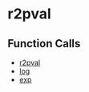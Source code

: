 # r2pval

## Function Calls
- [r2pval](Stats/r2pval.md)
- [log](Stats/log.md)
- [exp](Stats/exp.md)
